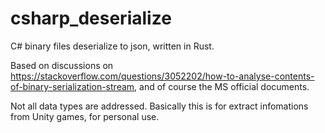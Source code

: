 # csharp_deserialize
C# binary files deserialize to json, written in Rust.

Based on discussions on https://stackoverflow.com/questions/3052202/how-to-analyse-contents-of-binary-serialization-stream, and of course the MS official documents.

Not all data types are addressed. Basically this is for extract infomations from Unity games, for personal use.
